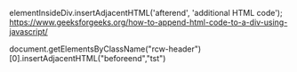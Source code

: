 elementInsideDiv.insertAdjacentHTML('afterend', 'additional HTML code');
https://www.geeksforgeeks.org/how-to-append-html-code-to-a-div-using-javascript/

document.getElementsByClassName("rcw-header")[0].insertAdjacentHTML("beforeend","tst")